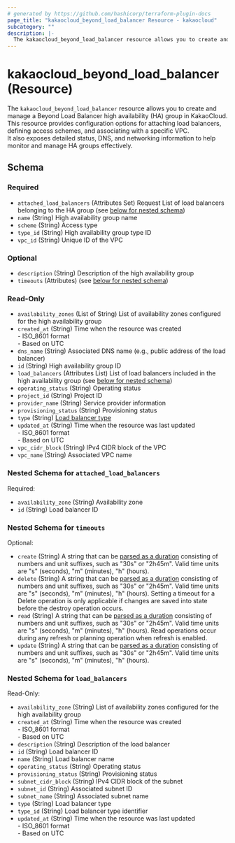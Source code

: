 ```yaml
---
# generated by https://github.com/hashicorp/terraform-plugin-docs
page_title: "kakaocloud_beyond_load_balancer Resource - kakaocloud"
subcategory: ""
description: |-
  The kakaocloud_beyond_load_balancer resource allows you to create and manage a Beyond Load Balancer high availability (HA) group in KakaoCloud.This resource provides configuration options for attaching load balancers, defining access schemes, and associating with a specific VPC.It also exposes detailed status, DNS, and networking information to help monitor and manage HA groups effectively.
---
```


# kakaocloud_beyond_load_balancer (Resource)

The `kakaocloud_beyond_load_balancer` resource allows you to create and manage a Beyond Load Balancer high availability (HA) group in KakaoCloud.  
This resource provides configuration options for attaching load balancers, defining access schemes, and associating with a specific VPC.  
It also exposes detailed status, DNS, and networking information to help monitor and manage HA groups effectively.



<!-- schema generated by tfplugindocs -->
## Schema

### Required

- `attached_load_balancers` (Attributes Set) Request List of load balancers belonging to the HA group (see [below for nested schema](#nestedatt--attached_load_balancers))
- `name` (String) High availability group name
- `scheme` (String) Access type
- `type_id` (String) High availability group type ID
- `vpc_id` (String) Unique ID of the VPC

### Optional

- `description` (String) Description of the high availability group
- `timeouts` (Attributes) (see [below for nested schema](#nestedatt--timeouts))

### Read-Only

- `availability_zones` (List of String) List of availability zones configured for the high availability group
- `created_at` (String) Time when the resource was created <br/> - ISO_8601 format  <br/> - Based on UTC
- `dns_name` (String) Associated DNS name (e.g., public address of the load balancer)
- `id` (String) High availability group ID
- `load_balancers` (Attributes List) List of load balancers included in the high availability group (see [below for nested schema](#nestedatt--load_balancers))
- `operating_status` (String) Operating status
- `project_id` (String) Project ID
- `provider_name` (String) Service provider information
- `provisioning_status` (String) Provisioning status
- `type` (String) [Load balancer type](https://docs.kakaocloud.com/en/service/bns/lb/lb-overview#사용-목적에-따른-로드-밸런서-유형-제공)
- `updated_at` (String) Time when the resource was last updated <br/> - ISO_8601 format  <br/> - Based on UTC
- `vpc_cidr_block` (String) IPv4 CIDR block of the VPC
- `vpc_name` (String) Associated VPC name

<a id="nestedatt--attached_load_balancers"></a>
### Nested Schema for `attached_load_balancers`

Required:

- `availability_zone` (String) Availability zone
- `id` (String) Load balancer ID


<a id="nestedatt--timeouts"></a>
### Nested Schema for `timeouts`

Optional:

- `create` (String) A string that can be [parsed as a duration](https://pkg.go.dev/time#ParseDuration) consisting of numbers and unit suffixes, such as "30s" or "2h45m". Valid time units are "s" (seconds), "m" (minutes), "h" (hours).
- `delete` (String) A string that can be [parsed as a duration](https://pkg.go.dev/time#ParseDuration) consisting of numbers and unit suffixes, such as "30s" or "2h45m". Valid time units are "s" (seconds), "m" (minutes), "h" (hours). Setting a timeout for a Delete operation is only applicable if changes are saved into state before the destroy operation occurs.
- `read` (String) A string that can be [parsed as a duration](https://pkg.go.dev/time#ParseDuration) consisting of numbers and unit suffixes, such as "30s" or "2h45m". Valid time units are "s" (seconds), "m" (minutes), "h" (hours). Read operations occur during any refresh or planning operation when refresh is enabled.
- `update` (String) A string that can be [parsed as a duration](https://pkg.go.dev/time#ParseDuration) consisting of numbers and unit suffixes, such as "30s" or "2h45m". Valid time units are "s" (seconds), "m" (minutes), "h" (hours).


<a id="nestedatt--load_balancers"></a>
### Nested Schema for `load_balancers`

Read-Only:

- `availability_zone` (String) List of availability zones configured for the high availability group
- `created_at` (String) Time when the resource was created <br/> - ISO_8601 format  <br/> - Based on UTC
- `description` (String) Description of the load balancer
- `id` (String) Load balancer ID
- `name` (String) Load balancer name
- `operating_status` (String) Operating status
- `provisioning_status` (String) Provisioning status
- `subnet_cidr_block` (String) IPv4 CIDR block of the subnet
- `subnet_id` (String) Associated subnet ID
- `subnet_name` (String) Associated subnet name
- `type` (String) Load balancer type
- `type_id` (String) Load balancer type identifier
- `updated_at` (String) Time when the resource was last updated <br/> - ISO_8601 format  <br/> - Based on UTC
